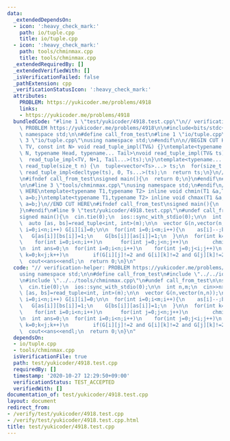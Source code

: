 ```yaml
---
data:
  _extendedDependsOn:
  - icon: ':heavy_check_mark:'
    path: io/tuple.cpp
    title: io/tuple.cpp
  - icon: ':heavy_check_mark:'
    path: tools/chminmax.cpp
    title: tools/chminmax.cpp
  _extendedRequiredBy: []
  _extendedVerifiedWith: []
  _isVerificationFailed: false
  _pathExtension: cpp
  _verificationStatusIcon: ':heavy_check_mark:'
  attributes:
    PROBLEM: https://yukicoder.me/problems/4918
    links:
    - https://yukicoder.me/problems/4918
  bundledCode: "#line 1 \"test/yukicoder/4918.test.cpp\"\n// verification-helper:\
    \ PROBLEM https://yukicoder.me/problems/4918\n\n#include<bits/stdc++.h>\nusing\
    \ namespace std;\n\n#define call_from_test\n#line 1 \"io/tuple.cpp\"\n\n#line\
    \ 3 \"io/tuple.cpp\"\nusing namespace std;\n#endif\n\n//BEGIN CUT HERE\ntemplate<typename\
    \ TV, const int N> void read_tuple_impl(TV&) {}\ntemplate<typename TV, const int\
    \ N, typename Head, typename... Tail>\nvoid read_tuple_impl(TV& ts) {\n  get<N>(ts).emplace_back(*(istream_iterator<Head>(cin)));\n\
    \  read_tuple_impl<TV, N+1, Tail...>(ts);\n}\ntemplate<typename... Ts> decltype(auto)\
    \ read_tuple(size_t n) {\n  tuple<vector<Ts>...> ts;\n  for(size_t i=0;i<n;i++)\
    \ read_tuple_impl<decltype(ts), 0, Ts...>(ts);\n  return ts;\n}\n//END CUT HERE\n\
    \n#ifndef call_from_test\nsigned main(){\n  return 0;\n}\n#endif\n#line 1 \"tools/chminmax.cpp\"\
    \n\n#line 3 \"tools/chminmax.cpp\"\nusing namespace std;\n#endif\n//BEGIN CUT\
    \ HERE\ntemplate<typename T1,typename T2> inline void chmin(T1 &a,T2 b){if(a>b)\
    \ a=b;}\ntemplate<typename T1,typename T2> inline void chmax(T1 &a,T2 b){if(a<b)\
    \ a=b;}\n//END CUT HERE\n#ifndef call_from_test\nsigned main(){\n  return 0;\n\
    }\n#endif\n#line 9 \"test/yukicoder/4918.test.cpp\"\n#undef call_from_test\n\n\
    signed main(){\n  cin.tie(0);\n  ios::sync_with_stdio(0);\n\n  int n,m;\n  cin>>n>>m;\n\
    \  auto [as, bs]=read_tuple<int, int>(m);\n\n  vector G(n,vector(n,n));\n\n  for(int\
    \ i=0;i<n;i++) G[i][i]=0;\n\n  for(int i=0;i<m;i++){\n    as[i]--;bs[i]--;\n \
    \   G[as[i]][bs[i]]=1;\n    G[bs[i]][as[i]]=1;\n  }\n\n  for(int k=0;k<n;k++)\n\
    \    for(int i=0;i<n;i++)\n      for(int j=0;j<n;j++)\n        chmin(G[i][j],G[i][k]+G[k][j]);\n\
    \n  int ans=0;\n  for(int i=0;i<n;i++)\n    for(int j=0;j<i;j++)\n      for(int\
    \ k=0;k<j;k++)\n        if(G[i][j]!=2 and G[i][k]!=2 and G[j][k]!=2) ans++;\n\n\
    \  cout<<ans<<endl;\n  return 0;\n}\n"
  code: "// verification-helper: PROBLEM https://yukicoder.me/problems/4918\n\n#include<bits/stdc++.h>\n\
    using namespace std;\n\n#define call_from_test\n#include \"../../io/tuple.cpp\"\
    \n#include \"../../tools/chminmax.cpp\"\n#undef call_from_test\n\nsigned main(){\n\
    \  cin.tie(0);\n  ios::sync_with_stdio(0);\n\n  int n,m;\n  cin>>n>>m;\n  auto\
    \ [as, bs]=read_tuple<int, int>(m);\n\n  vector G(n,vector(n,n));\n\n  for(int\
    \ i=0;i<n;i++) G[i][i]=0;\n\n  for(int i=0;i<m;i++){\n    as[i]--;bs[i]--;\n \
    \   G[as[i]][bs[i]]=1;\n    G[bs[i]][as[i]]=1;\n  }\n\n  for(int k=0;k<n;k++)\n\
    \    for(int i=0;i<n;i++)\n      for(int j=0;j<n;j++)\n        chmin(G[i][j],G[i][k]+G[k][j]);\n\
    \n  int ans=0;\n  for(int i=0;i<n;i++)\n    for(int j=0;j<i;j++)\n      for(int\
    \ k=0;k<j;k++)\n        if(G[i][j]!=2 and G[i][k]!=2 and G[j][k]!=2) ans++;\n\n\
    \  cout<<ans<<endl;\n  return 0;\n}\n"
  dependsOn:
  - io/tuple.cpp
  - tools/chminmax.cpp
  isVerificationFile: true
  path: test/yukicoder/4918.test.cpp
  requiredBy: []
  timestamp: '2020-10-27 12:29:50+09:00'
  verificationStatus: TEST_ACCEPTED
  verifiedWith: []
documentation_of: test/yukicoder/4918.test.cpp
layout: document
redirect_from:
- /verify/test/yukicoder/4918.test.cpp
- /verify/test/yukicoder/4918.test.cpp.html
title: test/yukicoder/4918.test.cpp
---
```

